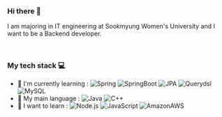 ### Hi there 🙌
I am majoring in IT engineering at Sookmyung Women's University and I want to be a Backend developer.

</br>

### My tech stack 💻
- 🌱 I'm currently learning : ![Spring](https://img.shields.io/badge/spring-%236DB33F.svg?style=flat&logo=spring&logoColor=white&color=6DB33F) ![SpringBoot](https://img.shields.io/badge/SpringBoot-%236DB33F.svg?style=flat&logo=SpringBoot&logoColor=white&color=6DB33F) ![JPA](https://img.shields.io/badge/JPA-%2300f.svg?style=flat&logo=JPA&logoColor=white&color=007396) ![Querydsl](https://img.shields.io/badge/Querydsl-%2300f.svg?style=flat&logo=Querydsl&logoColor=white&color=0769AD) ![MySQL](https://img.shields.io/badge/mysql-%2300f.svg?style=flat&logo=mysql&logoColor=white&color=4479A1)
- 📝 My main language :  ![Java](https://img.shields.io/badge/java-%23ED8B00.svg?style=flat&logo=java&logoColor=white&color=007396) ![C++](https://img.shields.io/badge/c++-%2300599C.svg?style=flat&logo=c%2B%2B&logoColor=white&color=00599C)
- 👊 I want to learn : ![Node.js](https://img.shields.io/badge/Node.js-%2300599C.svg?style=flat&logo=Node.js&logoColor=white&color=339933) ![JavaScript](https://img.shields.io/badge/JavaScript-%2300599C.svg?style=flat&logo=JavaScript&logoColor=white&color=F7DF1E) ![AmazonAWS](https://img.shields.io/badge/AWS-%2300599C.svg?style=flat&logo=AmazonAWS&logoColor=white&color=232F3E)

